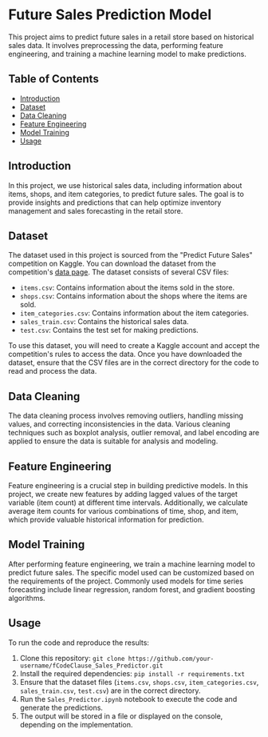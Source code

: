 # Future Sales Prediction Model

This project aims to predict future sales in a retail store based on historical sales data. It involves preprocessing the data, performing feature engineering, and training a machine learning model to make predictions.

## Table of Contents
- [Introduction](#introduction)
- [Dataset](#dataset)
- [Data Cleaning](#data-cleaning)
- [Feature Engineering](#feature-engineering)
- [Model Training](#model-training)
- [Usage](#usage)

## Introduction
In this project, we use historical sales data, including information about items, shops, and item categories, to predict future sales. The goal is to provide insights and predictions that can help optimize inventory management and sales forecasting in the retail store.

## Dataset
The dataset used in this project is sourced from the "Predict Future Sales" competition on Kaggle. You can download the dataset from the competition's [data page](https://www.kaggle.com/c/competitive-data-science-predict-future-sales/data). The dataset consists of several CSV files:

- `items.csv`: Contains information about the items sold in the store.
- `shops.csv`: Contains information about the shops where the items are sold.
- `item_categories.csv`: Contains information about the item categories.
- `sales_train.csv`: Contains the historical sales data.
- `test.csv`: Contains the test set for making predictions.

To use this dataset, you will need to create a Kaggle account and accept the competition's rules to access the data. Once you have downloaded the dataset, ensure that the CSV files are in the correct directory for the code to read and process the data.

## Data Cleaning

The data cleaning process involves removing outliers, handling missing values, and correcting inconsistencies in the data. Various cleaning techniques such as boxplot analysis, outlier removal, and label encoding are applied to ensure the data is suitable for analysis and modeling.

## Feature Engineering

Feature engineering is a crucial step in building predictive models. In this project, we create new features by adding lagged values of the target variable (item count) at different time intervals. Additionally, we calculate average item counts for various combinations of time, shop, and item, which provide valuable historical information for prediction.

## Model Training

After performing feature engineering, we train a machine learning model to predict future sales. The specific model used can be customized based on the requirements of the project. Commonly used models for time series forecasting include linear regression, random forest, and gradient boosting algorithms.



## Usage
To run the code and reproduce the results:

1. Clone this repository: `git clone https://github.com/your-username/fCodeClause_Sales_Predictor.git`
2. Install the required dependencies: `pip install -r requirements.txt`
3. Ensure that the dataset files (`items.csv`, `shops.csv`, `item_categories.csv`, `sales_train.csv`, `test.csv`) are in the correct directory.
4. Run the `Sales_Predictor.ipynb` notebook to execute the code and generate the predictions.
5. The output will be stored in a file or displayed on the console, depending on the implementation.
